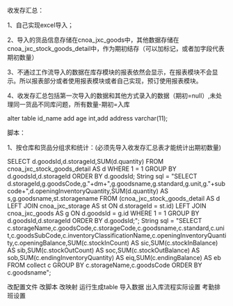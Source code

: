收发存汇总：

1、自己实现excel导入；

2、导入的货品信息存储在cnoa_jxc_goods中，其他数据存储在cnoa_jxc_stock_goods_detail中，作为期初结存（可以加标记，或者加字段代表期初数量）

3、不通过工作流导入的数据在库存模块的报表依然会显示，在报表模块不会显示。所以报表部分或者使用报表模块或者自己实现，预订使用报表模块。

4、收发存汇总包括第一次导入的数据和其他方式录入的数据（期初=null）,未处理同一货品不同库问题，所有数量-期初=入库

alter table id_name add age int,add address varchar(11);





脚本：

1、按仓库和货品分组求和统计：(必须先导入收发存汇总表才能统计出期初数量)

SELECT d.goodsId,d.storageId,SUM(d.quantity) FROM cnoa_jxc_stock_goods_detail AS d WHERE 1 = 1 GROUP BY d.goodsId,d.storageId ORDER BY d.goodsId;
String sql = "SELECT d.storageId,g.goodsCode,g."+dm+",g.goodsname,g.standard,g.unit,g."+subcode+",d.openingInventoryQuantity,SUM(d.quantity) AS s,g.goodsname,st.storagename FROM (cnoa_jxc_stock_goods_detail AS d LEFT JOIN cnoa_jxc_storage AS st ON d.storageId = st.id) LEFT JOIN  cnoa_jxc_goods AS g ON d.goodsId = g.id WHERE 1 = 1 GROUP BY d.goodsId,d.storageId ORDER BY d.goodsId;";
String sql = "SELECT c.storageName,c.goodsCode,c.storageCode,c.goodsname,c.standard,c.unit,c.goodsSubCode,c.inventoryClassificationName,c.openingInventoryQuantity,c.openingBalance,SUM(c.stockInCount) AS sic,SUM(c.stockInBalance) AS sib,SUM(c.stockOutCount) AS soc,SUM(c.stockOutBalance) AS sob,SUM(c.endingInventoryQuantity) AS eiq,SUM(c.endingBalance) AS eb FROM collect c GROUP BY c.storageName,c.goodsCode ORDER BY c.goodsname";



改配置文件
改脚本
改映射
运行生成table
导入数据
出入库流程实际设置
考勤排班设置

